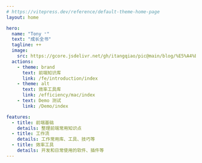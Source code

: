 ```yaml
---
# https://vitepress.dev/reference/default-theme-home-page
layout: home

hero:
  name: "Tony ⁺"
  text: "成长全书"
  tagline: ++ 
  image:
    src: https://gcore.jsdelivr.net/gh/itangqiao/pic@main/blog/%E5%A4%B4%E5%83%8F-%E9%80%8F%E6%98%8E.webp
  actions:
    - theme: brand
      text: 前端知识库
      link: /fe/introduction/index
    - theme: alt
      text: 效率工具库
      link: /efficiency/mac/index
    - text: Demo 测试
      link: /Demo/index

features:
  - title: 前端基础
    details: 整理前端常用知识点
  - title: 工作流
    details: 工作常用库、工具、技巧等
  - title: 效率工具
    details: 开发和日常使用的软件、插件等
---
```

